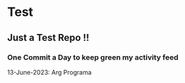 # Test
## Just a Test Repo !!
### One Commit a Day to keep green my activity feed 

13-June-2023: Arg Programa  


